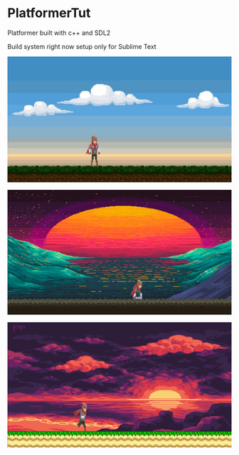 # PlatformerTut

Platformer built with c++ and SDL2

Build system right now setup only for Sublime Text 

![image info](res/gfx/pic1.png)

![image info](res/gfx/pic2.png)

![image info](res/gfx/pic3.png)